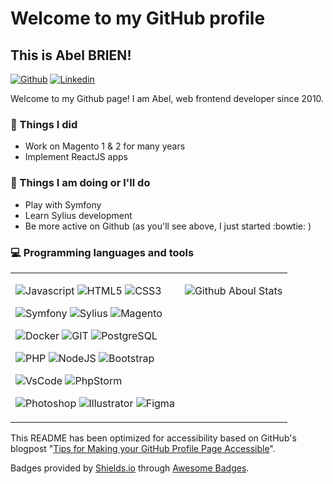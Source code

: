 # Welcome to my GitHub profile

## This is Abel BRIEN!

[![Github](https://img.shields.io/badge/-Github-000?style=flat&logo=Github&logoColor=white)](https://github.com/aboul)
[![Linkedin](https://img.shields.io/badge/-LinkedIn-blue?style=flat&logo=Linkedin&logoColor=white)](https://www.linkedin.com/in/abelbrien/)

Welcome to my Github page! I am Abel, web frontend developer since 2010.   

### 🌱 Things I did

- Work on Magento 1 & 2 for many years
- Implement ReactJS apps

### :muscle: Things I am doing or I'll do

- Play with Symfony
- Learn Sylius development
- Be more active on Github (as you'll see above, I just started :bowtie: )
  
### :computer: Programming languages and tools

<table>
<tr cellspacing="0" cellpadding="3">

<td valign="top" cellspacing="0" cellpadding="3">

![Javascript](https://img.shields.io/badge/JavaScript-F7DF1E?style=for-the-badge&logo=JavaScript&logoColor=black)
![HTML5](https://img.shields.io/badge/HTML5-E34F26?style=for-the-badge&logo=html5&logoColor=white)
![CSS3](https://img.shields.io/badge/CSS3-1572B6?style=for-the-badge&logo=css3&logoColor=white)

![Symfony](https://img.shields.io/badge/Symfony-000?logo=symfony&logoColor=fff&style=for-the-badge)
![Sylius](https://img.shields.io/badge/Sylius-27ae60?logo=symfony&logoColor=white&style=for-the-badge)
![Magento](https://img.shields.io/badge/Magento-EE672F?style=for-the-badge&logo=magento&logoColor=white)

![Docker](https://img.shields.io/badge/docker-%230db7ed.svg?style=for-the-badge&logo=docker&logoColor=white)
![GIT](https://img.shields.io/badge/GIT-E44C30?style=for-the-badge&logo=git&logoColor=white)
![PostgreSQL](https://img.shields.io/badge/PostgreSQL-316192?style=for-the-badge&logo=postgresql&logoColor=white)

![PHP](https://img.shields.io/badge/PHP-777BB4?style=for-the-badge&logo=php&logoColor=white)
![NodeJS](https://img.shields.io/badge/Node.js-43853D?style=for-the-badge&logo=node.js&logoColor=white)
![Bootstrap](https://img.shields.io/badge/Bootstrap-563D7C?style=for-the-badge&logo=bootstrap&logoColor=white)

![VsCode](https://img.shields.io/badge/Visual_Studio_Code-0078D4?style=for-the-badge&logo=visual%20studio%20code&logoColor=white)
![PhpStorm](https://img.shields.io/badge/-PHPStorm-181717?style=for-the-badge&logo=phpstorm&logoColor=white)

![Photoshop](https://img.shields.io/badge/Adobe%20Photoshop-31A8FF?logo=adobephotoshop&logoColor=fff&style=for-the-badge)
![Illustrator](https://img.shields.io/badge/Adobe%20Illustrator-FF9A00?logo=adobeillustrator&logoColor=fff&style=for-the-badge)
![Figma](https://img.shields.io/badge/Figma-F24E1E?style=for-the-badge&logo=figma&logoColor=white)
</td>
<td valign="top" cellspacing="0" cellpadding="3">

![Github Aboul Stats](https://github-readme-stats.vercel.app/api?username=aboul&show_icons=true&hide)
</td>
</tr>
</table>

This README has been optimized for accessibility based on GitHub's blogpost "[Tips for Making your GitHub Profile Page Accessible](https://github.blog/2023-10-26-5-tips-for-making-your-github-profile-page-accessible)".

Badges provided by [Shields.io](https://shields.io/badges/static-badge) through [Awesome Badges](https://github.com/Envoy-VC/awesome-badges).
